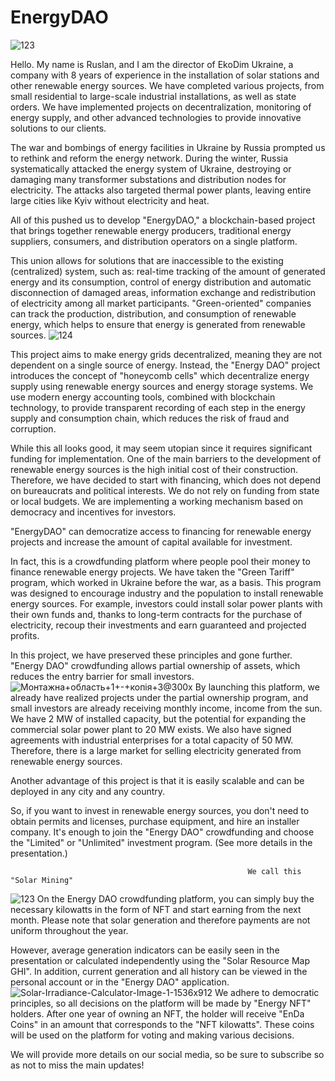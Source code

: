 # EnergyDAO
![123](https://user-images.githubusercontent.com/101265863/221996336-f8b11674-6efc-428f-a2d2-8a3f4ca6a206.png)


Hello. My name is Ruslan, and I am the director of EkoDim Ukraine, a company with 8 years of experience in the installation of solar stations and other renewable energy sources. 
We have completed various projects, from small residential to large-scale industrial installations, as well as state orders. 
We have implemented projects on decentralization, monitoring of energy supply, and other advanced technologies to provide innovative solutions to our clients.

The war and bombings of energy facilities in Ukraine by Russia prompted us to rethink and reform the energy network. 
During the winter, Russia systematically attacked the energy system of Ukraine, destroying or damaging many transformer substations and distribution nodes for electricity. 
The attacks also targeted thermal power plants, leaving entire large cities like Kyiv without electricity and heat.

All of this pushed us to develop "EnergyDAO," a blockchain-based project that brings together renewable energy producers, traditional energy suppliers, consumers, and distribution operators on a single platform.

This union allows for solutions that are inaccessible to the existing (centralized) system, such as:
real-time tracking of the amount of generated energy and its consumption,
control of energy distribution and automatic disconnection of damaged areas,
information exchange and redistribution of electricity among all market participants.
"Green-oriented" companies can track the production, distribution, and consumption of renewable energy, which helps to ensure that energy is generated from renewable sources.
![124](https://user-images.githubusercontent.com/101265863/221998773-1360baa9-0c1c-4059-a53f-a53d1a59279b.png)

This project aims to make energy grids decentralized, meaning they are not dependent on a single source of energy.
Instead, the "Energy DAO" project introduces the concept of "honeycomb cells" which decentralize energy supply using renewable energy sources and energy storage systems.
We use modern energy accounting tools, combined with blockchain technology, to provide transparent recording of each step in the energy supply and consumption chain, which reduces the risk of fraud and corruption.

While this all looks good, it may seem utopian since it requires significant funding for implementation. 
One of the main barriers to the development of renewable energy sources is the high initial cost of their construction. 
Therefore, we have decided to start with financing, which does not depend on bureaucrats and political interests. 
We do not rely on funding from state or local budgets. We are implementing a working mechanism based on democracy and incentives for investors.

"EnergyDAO" can democratize access to financing for renewable energy projects and increase the amount of capital available for investment.

In fact, this is a crowdfunding platform where people pool their money to finance renewable energy projects.
We have taken the "Green Tariff" program, which worked in Ukraine before the war, as a basis. 
This program was designed to encourage industry and the population to install renewable energy sources. 
For example, investors could install solar power plants with their own funds and, thanks to long-term contracts for the purchase of electricity, recoup their investments and earn guaranteed and projected profits.

In this project, we have preserved these principles and gone further. "Energy DAO" crowdfunding allows partial ownership of assets, which reduces the entry barrier for small investors.
![Монтажна+область+1+-+копія+3@300x](https://user-images.githubusercontent.com/101265863/221998016-74afc0b7-5024-41c9-a94a-0d09a25f66a7.png)
By launching this platform, we already have realized projects under the partial ownership program, and small investors are already receiving monthly income, income from the sun. 
We have 2 MW of installed capacity, but the potential for expanding the commercial solar power plant to 20 MW exists.
We also have signed agreements with industrial enterprises for a total capacity of 50 MW. 
Therefore, there is a large market for selling electricity generated from renewable energy sources.

Another advantage of this project is that it is easily scalable and can be deployed in any city and any country.

So, if you want to invest in renewable energy sources, you don't need to obtain permits and licenses, purchase equipment, and hire an installer company. 
It's enough to join the "Energy DAO" crowdfunding and choose the "Limited" or "Unlimited" investment program. (See more details in the presentation.)

                                                         We call this "Solar Mining"                            
![123](https://user-images.githubusercontent.com/101265863/221997633-71e52a42-1eec-43bb-88c9-f4a33b94c8e0.png)
 On the Energy DAO crowdfunding platform, you can simply buy the necessary kilowatts in the form of NFT and start earning from the next month.
 Please note that solar generation and therefore payments are not uniform throughout the year.
 
 However, average generation indicators can be easily seen in the presentation or calculated independently using the "Solar Resource Map GHI". 
 In addition, current generation and all history can be viewed in the personal account or in the "Energy DAO" application.
![Solar-Irradiance-Calculator-Image-1-1536x912](https://user-images.githubusercontent.com/101265863/221997178-4075ec18-96af-4d27-844d-3e5d3f49d963.jpg)
We adhere to democratic principles, so all decisions on the platform will be made by "Energy NFT" holders. 
After one year of owning an NFT, the holder will receive "EnDa Coins" in an amount that corresponds to the "NFT kilowatts". 
These coins will be used on the platform for voting and making various decisions.

We will provide more details on our social media, so be sure to subscribe so as not to miss the main updates!

